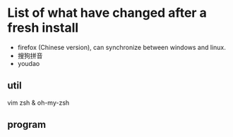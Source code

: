 # List of what have changed after a fresh install
* firefox (Chinese version), can synchronize between windows and linux.
* 搜狗拼音
* youdao

## util

vim
zsh & oh-my-zsh


## program
